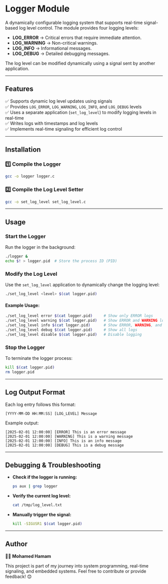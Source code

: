 # Logger Module

A dynamically configurable logging system that supports real-time signal-based log level control. The module provides four logging levels:

- **LOG\_ERROR**   → Critical errors that require immediate attention.
- **LOG\_WARNING** → Non-critical warnings.
- **LOG\_INFO**    → Informational messages.
- **LOG\_DEBUG**   → Detailed debugging messages.

The log level can be modified dynamically using a signal sent by another application.

---

## Features

✅ Supports dynamic log level updates using signals\
✅ Provides `LOG_ERROR`, `LOG_WARNING`, `LOG_INFO`, and `LOG_DEBUG` levels\
✅ Uses a separate application (`set_log_level`) to modify logging levels in real-time\
✅ Writes logs with timestamps and log levels\
✅ Implements real-time signaling for efficient log control

---

## Installation

### 1️⃣ Compile the Logger

```sh
gcc -o logger logger.c
```

### 2️⃣ Compile the Log Level Setter

```sh
gcc -o set_log_level set_log_level.c
```

---

## Usage

### **Start the Logger**

Run the logger in the background:

```sh
./logger &
echo $! > logger.pid  # Store the process ID (PID)
```

### **Modify the Log Level**

Use the `set_log_level` application to dynamically change the logging level:

```sh
./set_log_level <level> $(cat logger.pid)
```

#### Example Usage:

```sh
./set_log_level error $(cat logger.pid)     # Show only ERROR logs
./set_log_level warning $(cat logger.pid)   # Show ERROR and WARNING logs
./set_log_level info $(cat logger.pid)      # Show ERROR, WARNING, and INFO logs
./set_log_level debug $(cat logger.pid)     # Show all logs
./set_log_level disable $(cat logger.pid)   # Disable logging
```

### **Stop the Logger**

To terminate the logger process:

```sh
kill $(cat logger.pid)
rm logger.pid
```

---

## Log Output Format

Each log entry follows this format:

```
[YYYY-MM-DD HH:MM:SS] [LOG_LEVEL] Message
```

Example output:

```
[2025-02-01 12:00:00] [ERROR] This is an error message
[2025-02-01 12:00:00] [WARNING] This is a warning message
[2025-02-01 12:00:00] [INFO] This is an info message
[2025-02-01 12:00:00] [DEBUG] This is a debug message
```

---

## Debugging & Troubleshooting

- **Check if the logger is running:**
  ```sh
  ps aux | grep logger
  ```
- **Verify the current log level:**
  ```sh
  cat /tmp/log_level.txt
  ```
- **Manually trigger the signal:**
  ```sh
  kill -SIGUSR1 $(cat logger.pid)
  ```

---

## Author

👨‍💻 **Mohamed Hamam**

This project is part of my journey into system programming, real-time signaling, and embedded systems. Feel free to contribute or provide feedback! 😊



